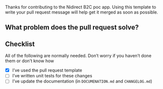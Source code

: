 Thanks for contributing to the Nidirect B2C poc app. Using this template to write your pull request message will help get it merged as soon as possible.

## What problem does the pull request solve?
<!--- Describe why you’re making this change -->

## Checklist

 All of the following are normally needed. Don’t worry if you haven’t done them or don’t know how
 
- [x] I’ve used the pull request template
- [ ] I’ve written unit tests for these changes
- [ ] I’ve update the documentation (in `DOCUMENATION.md` and `CHANGELOG.md`)

